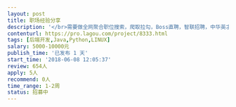 ```yaml
---                
layout: post       
title: 职场经验分享           
description: '</br>需要做全网聚合职位搜索，爬取拉勾，Boss直聘，智联招聘，中华英才网等职位数据。 目前招聘网站上只能爬取到产品名称和公司简称。</br>需要通过爬取技术，实现对前台展示页面和后台实际公司的信息爬取和入库。</br>'     
contenturl: https://pro.lagou.com/project/8333.html      
tags: [后端开发,Java,Python,LINUX]            
salary: 5000-10000元          
publish_time: '已发布 1 天'         
start_time: '2018-06-08 12:05:37'           
review: 654人                   
apply: 5人                   
recommend: 0人                   
time_range: 1-2周              
status: 招募中                  
---                 
```

